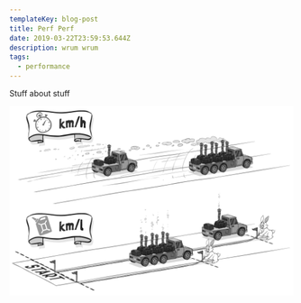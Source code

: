 ```yaml
---
templateKey: blog-post
title: Perf Perf
date: 2019-03-22T23:59:53.644Z
description: wrum wrum
tags:
  - performance
---
```


Stuff about stuff

![another look on performance](/content/assets/another-look-at-performance.png "wroom wroom")

